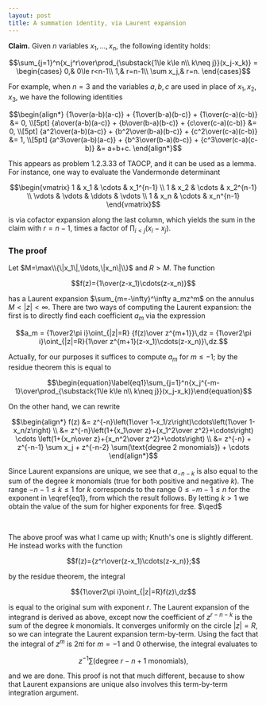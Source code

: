 ```yaml
---
layout: post
title: A summation identity, via Laurent expansion
---
```


**Claim.** Given $n$ variables $x_1,\ldots,x_n$, the following identity holds:

$$\sum_{j=1}^n{x_j^r\over\prod_{\substack{1\le k\le n\\ k\neq j}}(x_j-x_k)} =
\begin{cases}
0,& 0\le r<n-1\\
1,& r=n-1\\
\sum x_j,& r=n.
\end{cases}$$

For example, when $n=3$ and the variables $a,b,c$ are used in place of $x_1,x_2,x_3$, we have the following identities

$$\begin{align*}
{1\over(a-b)(a-c)} + {1\over(b-a)(b-c)} + {1\over(c-a)(c-b)} &= 0, \\[5pt]
{a\over(a-b)(a-c)} + {b\over(b-a)(b-c)} + {c\over(c-a)(c-b)} &= 0, \\[5pt]
{a^2\over(a-b)(a-c)} + {b^2\over(b-a)(b-c)} + {c^2\over(c-a)(c-b)} &= 1, \\[5pt]
{a^3\over(a-b)(a-c)} + {b^3\over(b-a)(b-c)} + {c^3\over(c-a)(c-b)} &= a+b+c.
\end{align*}$$

This appears as problem 1.2.3.33 of TAOCP, and it can be used as a lemma. For instance, one way to evaluate the Vandermonde determinant

$$\begin{vmatrix}
1 & x_1 & \cdots & x_1^{n-1} \\
1 & x_2 & \cdots & x_2^{n-1} \\
\vdots & \vdots & \ddots & \vdots \\
1 & x_n & \cdots & x_n^{n-1}
\end{vmatrix}$$

is via cofactor expansion along the last column, which yields the sum in the claim with $r=n-1$, times a factor of $\prod_{i<j}(x_i-x_j)$.

### The proof

Let $M=\max\\{\|x_1\|,\ldots,\|x_n\|\\}$ and $R>M$. The function

$$f(z)={1\over(z-x_1)\cdots(z-x_n)}$$

has a Laurent expansion $\sum_{m=-\infty}^\infty a_mz^m$ on the
annulus $M<|z|<\infty$. There are two ways of computing the Laurent
expansion: the first is to directly find each coefficient $a_m$ via
the expression

$$a_m = {1\over2\pi i}\oint_{|z|=R} {f(z)\over z^{m+1}}\,dz = {1\over2\pi i}\oint_{|z|=R}{1\over z^{m+1}(z-x_1)\cdots(z-x_n)}\,dz.$$

Actually, for our purposes it suffices to compute $a_m$ for $m\le -1$;
by the residue theorem this is equal to

$$\begin{equation}\label{eq1}\sum_{j=1}^n{x_j^{-m-1}\over\prod_{\substack{1\le k\le n\\ k\neq j}}(x_j-x_k)}\end{equation}$$

On the other hand, we can rewrite

$$\begin{align*}
f(z) &= z^{-n}\left(1\over 1-x_1/z\right)\cdots\left(1\over 1-x_n/z\right) \\
&= z^{-n}\left(1+{x_1\over z}+{x_1^2\over z^2}+\cdots\right) \cdots \left(1+{x_n\over z}+{x_n^2\over z^2}+\cdots\right) \\
&= z^{-n} + z^{-n-1} \sum x_j + z^{-n-2} \sum(\text{degree 2 monomials}) + \cdots
\end{align*}$$

Since Laurent expansions are unique, we see that $a_{-n-k}$ is also
equal to the sum of the degree $k$ monomials (true for both positive
and negative $k$). The range $-n-1\le k\le 1$ for $k$ corresponds to
the range $0\le -m-1\le n$ for the exponent in \eqref{eq1}, from which
the result follows. By letting $k>1$ we obtain the value of the sum
for higher exponents for free. $\qed$

<br>

The above proof was what I came up with; Knuth's one is slightly
different. He instead works with the function

$$f(z)={z^r\over(z-x_1)\cdots(z-x_n)};$$

by the residue theorem, the integral

$${1\over2\pi i}\oint_{|z|=R}f(z)\,dz$$

is equal to the original sum with exponent $r$. The Laurent expansion
of the integrand is derived as above, except now the coefficient of
$z^{r-n-k}$ is the sum of the degree $k$ monomials. It converges
uniformly on the circle $|z|=R$, so we can integrate the Laurent
expansion term-by-term. Using the fact that the integral of $z^m$ is
$2\pi i$ for $m=-1$ and 0 otherwise, the integral evaluates to

$$z^{-1}\sum(\text{degree $r-n+1$ monomials}),$$

and we are done. This proof is not that much
different, because to show that Laurent expansions are unique also
involves this term-by-term integration argument.